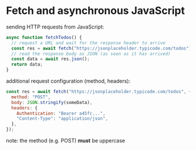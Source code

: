 # Fetch and asynchronous JavaScript

sending HTTP requests from JavaScript:

```js
async function fetchTodos() {
  // request a URL and wait for the response header to arrive
  const res = await fetch("https://jsonplaceholder.typicode.com/todos");
  // read the response body as JSON (as soon as it has arrived)
  const data = await res.json();
  return data;
}
```

additional request configuration (method, headers):

```js
const res = await fetch("https://jsonplaceholder.typicode.com/todos", {
  method: "POST",
  body: JSON.stringify(someData),
  headers: {
    Authentication: "Bearer a45fc...",
    "Content-Type": "application/json",
  },
});
```

note: the method (e.g. POST) **must** be uppercase
